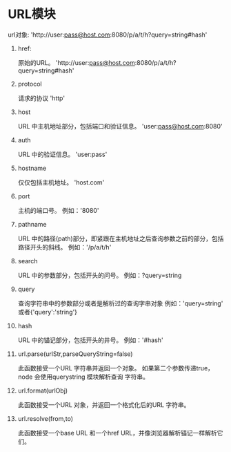 # URL模块

url对象: 'http://user:pass@host.com:8080/p/a/t/h?query=string#hash'

1. href:

    原始的URL。
    'http://user:pass@host.com:8080/p/a/t/h?query=string#hash'

2. protocol

   请求的协议
   'http' 

3. host

   URL 中主机地址部分，包括端口和验证信息。
   'user:pass@host.com:8080' 

4. auth
    
   URL 中的验证信息。
   'user:pass' 

5. hostname
    
   仅仅包括主机地址。
   'host.com' 

6. port
    
   主机的端口号。
   例如：'8080' 

7. pathname
    
    URL 中的路径(path)部分，即紧跟在主机地址之后查询参数之前的部分，包括路径开头的斜线。
    例如：'/p/a/t/h'

8. search
    
    URL 中的参数部分，包括开头的问号。
    例如：?query=string

9. query
    
   查询字符串中的参数部分或者是解析过的查询字串对象
   例如：'query=string' 或者{'query':'string'} 

10. hash
    
    URL 中的锚记部分，包括开头的井号。
    例如：'#hash' 
    
11. url.parse(urlStr,parseQueryString=false)   
    
    此函数接受一个URL 字符串并返回一个对象。
    如果第二个参数传递true，node 会使用querystring 模块解析查询 字符串。

12. url.format(urlObj)
    
    此函数接受一个URL 对象，并返回一个格式化后的URL 字符串。

13. url.resolve(from,to)
    
    此函数接受一个base URL 和一个href URL，并像浏览器解析锚记一样解析它们。













































































